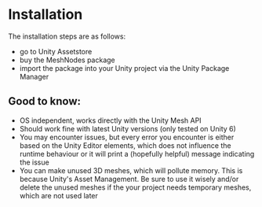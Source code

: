 # Installation

The installation steps are as follows:
 - go to Unity Assetstore
 - buy the MeshNodes package
 - import the package into your Unity project via the Unity Package Manager

## Good to know:
 - OS independent, works directly with the Unity Mesh API
 - Should work fine with latest Unity versions (only tested on Unity 6)
 - You may encounter issues, but every error you encounter is either based on the Unity Editor elements, which does not influence the runtime behaviour or it will print a (hopefully helpful) message indicating the issue
 - You can make unused 3D meshes, which will pollute memory. This is because Unity's Asset Management. Be sure to use it wisely and/or delete the unused meshes if the your project needs temporary meshes, which are not used later
